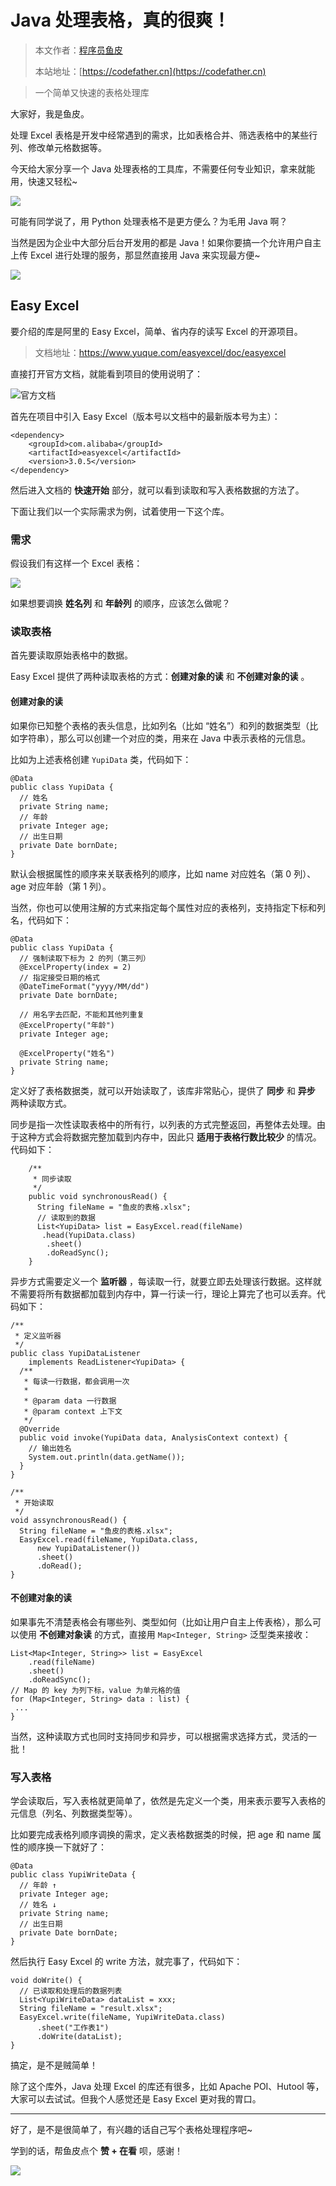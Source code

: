 # Java 处理表格，真的很爽！

> 本文作者：[程序员鱼皮](https://yuyuanweb.feishu.cn/wiki/Abldw5WkjidySxkKxU2cQdAtnah)
>
> 本站地址：[https://codefather.cn](https://codefather.cn)

> 一个简单又快速的表格处理库

大家好，我是鱼皮。

处理 Excel 表格是开发中经常遇到的需求，比如表格合并、筛选表格中的某些行列、修改单元格数据等。

今天给大家分享一个 Java 处理表格的工具库，不需要任何专业知识，拿来就能用，快速又轻松~

![](https://pic.yupi.icu/5563/202311081004788.png)

可能有同学说了，用 Python 处理表格不是更方便么？为毛用 Java 啊？

当然是因为企业中大部分后台开发用的都是 Java！如果你要搞一个允许用户自主上传 Excel 进行处理的服务，那显然直接用 Java 来实现最方便~

![](https://pic.yupi.icu/5563/202311081004380.png)

## Easy Excel

要介绍的库是阿里的 Easy Excel，简单、省内存的读写 Excel 的开源项目。

> 文档地址：https://www.yuque.com/easyexcel/doc/easyexcel

直接打开官方文档，就能看到项目的使用说明了：

![](https://pic.yupi.icu/5563/202311081004541.png)官方文档

首先在项目中引入 Easy Excel（版本号以文档中的最新版本号为主）：

```
<dependency>
    <groupId>com.alibaba</groupId>
    <artifactId>easyexcel</artifactId>
    <version>3.0.5</version>
</dependency>
```

然后进入文档的 **快速开始** 部分，就可以看到读取和写入表格数据的方法了。

下面让我们以一个实际需求为例，试着使用一下这个库。

### 需求

假设我们有这样一个 Excel 表格：

![](https://pic.yupi.icu/5563/202311081004792.png)

如果想要调换 **姓名列** 和 **年龄列** 的顺序，应该怎么做呢？

### 读取表格

首先要读取原始表格中的数据。

Easy Excel 提供了两种读取表格的方式：**创建对象的读** 和 **不创建对象的读** 。

#### 创建对象的读

如果你已知整个表格的表头信息，比如列名（比如 “姓名”）和列的数据类型（比如字符串），那么可以创建一个对应的类，用来在 Java 中表示表格的元信息。

比如为上述表格创建 `YupiData` 类，代码如下：

```
@Data
public class YupiData {
  // 姓名
  private String name;
  // 年龄
  private Integer age;
  // 出生日期
  private Date bornDate;
}
```

默认会根据属性的顺序来关联表格列的顺序，比如 name 对应姓名（第 0 列）、age 对应年龄（第 1 列）。

当然，你也可以使用注解的方式来指定每个属性对应的表格列，支持指定下标和列名，代码如下：

```
@Data
public class YupiData {
  // 强制读取下标为 2 的列（第三列）
  @ExcelProperty(index = 2)
  // 指定接受日期的格式
  @DateTimeFormat("yyyy/MM/dd")
  private Date bornDate;
    
  // 用名字去匹配，不能和其他列重复
  @ExcelProperty("年龄")
  private Integer age;
    
  @ExcelProperty("姓名")
  private String name;
}
```

定义好了表格数据类，就可以开始读取了，该库非常贴心，提供了 **同步** 和 **异步** 两种读取方式。

同步是指一次性读取表格中的所有行，以列表的方式完整返回，再整体去处理。由于这种方式会将数据完整加载到内存中，因此只 **适用于表格行数比较少** 的情况。代码如下：

```
    /**
     * 同步读取
     */
    public void synchronousRead() {
      String fileName = "鱼皮的表格.xlsx";
      // 读取到的数据
      List<YupiData> list = EasyExcel.read(fileName)
       .head(YupiData.class)
        .sheet()
        .doReadSync();
    }
```

异步方式需要定义一个 **监听器** ，每读取一行，就要立即去处理该行数据。这样就不需要将所有数据都加载到内存中，算一行读一行，理论上算完了也可以丢弃。代码如下：

```
/**
 * 定义监听器
 */ 
public class YupiDataListener 
    implements ReadListener<YupiData> {
  /**
   * 每读一行数据，都会调用一次
   *
   * @param data 一行数据
   * @param context 上下文
   */
  @Override
  public void invoke(YupiData data, AnalysisContext context) {
    // 输出姓名
    System.out.println(data.getName());
  }
}

/**
 * 开始读取
 */
void assynchronousRead() {
  String fileName = "鱼皮的表格.xlsx";
  EasyExcel.read(fileName, YupiData.class,
      new YupiDataListener())
      .sheet()
      .doRead();
}
```

#### 不创建对象的读

如果事先不清楚表格会有哪些列、类型如何（比如让用户自主上传表格），那么可以使用 **不创建对象读** 的方式，直接用 `Map<Integer, String>` 泛型类来接收：

```
List<Map<Integer, String>> list = EasyExcel
    .read(fileName)
    .sheet()
    .doReadSync();
// Map 的 key 为列下标，value 为单元格的值
for (Map<Integer, String> data : list) {
 ... 
}
```

当然，这种读取方式也同时支持同步和异步，可以根据需求选择方式，灵活的一批！

### 写入表格

学会读取后，写入表格就更简单了，依然是先定义一个类，用来表示要写入表格的元信息（列名、列数据类型等）。

比如要完成表格列顺序调换的需求，定义表格数据类的时候，把 age 和 name 属性的顺序换一下就好了：

```
@Data
public class YupiWriteData {
  // 年龄 ↑
  private Integer age;
  // 姓名 ↓
  private String name;
  // 出生日期
  private Date bornDate;
}
```

然后执行 Easy Excel 的 write 方法，就完事了，代码如下：

```
void doWrite() {
  // 已读取和处理后的数据列表
  List<YupiWriteData> dataList = xxx;
  String fileName = "result.xlsx";
  EasyExcel.write(fileName, YupiWriteData.class)
      .sheet("工作表1")
      .doWrite(dataList);
}
```

搞定，是不是贼简单！

除了这个库外，Java 处理 Excel 的库还有很多，比如 Apache POI、Hutool 等，大家可以去试试。但我个人感觉还是 Easy Excel 更对我的胃口。



------


好了，是不是很简单了，有兴趣的话自己写个表格处理程序吧~

学到的话，帮鱼皮点个 **赞 + 在看** 呗，感谢！

![](https://pic.yupi.icu/5563/202311081004090.png)
